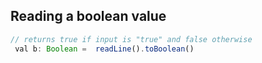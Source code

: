 ## Reading a boolean value

```ts
// returns true if input is "true" and false otherwise
 val b: Boolean =  readLine().toBoolean()

```
 